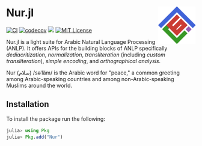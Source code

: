 # Nur.jl <img src="docs/src/assets/logo.png" align="right" width="100"/>
[![CI](https://github.com/alstat/Nur.jl/actions/workflows/ci.yml/badge.svg)](https://github.com/alstat/Nur.jl/actions/workflows/ci.yml)
[![codecov](https://codecov.io/gh/alstat/Nur.jl/branch/main/graph/badge.svg?token=YTEWJ4IXCZ)](https://codecov.io/gh/alstat/Nur.jl)
[![](https://img.shields.io/badge/docs-dev-blue.svg)](https://alstat.github.io/Nur.jl/dev/)
[![MIT License](https://img.shields.io/badge/license-MIT-green.svg)](https://github.com/alstat/Nur.jl/blob/master/LICENSE)

Nur.jl is a light suite for Arabic Natural Language Processing (ANLP). It offers APIs for the building blocks of ANLP specifically _dediacritization_, _normalization_, _transliteration_ (including _custom transliteration_), _simple encoding_, and _orthographical analysis_.

Nur (سلام) /səˈläm/ is the Arabic word for "peace," a common greeting among Arabic-speaking countries and among non-Arabic-speaking Muslims around the world.
## Installation
To install the package run the following:
```julia
julia> using Pkg
julia> Pkg.add("Nur")
```